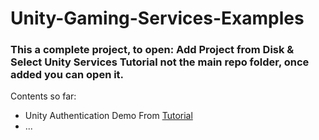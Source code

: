 # Unity-Gaming-Services-Examples

### This a complete project, to open: Add Project from Disk & Select Unity Services Tutorial not the main repo folder, once added you can open it.

Contents so far:
- Unity Authentication Demo From [Tutorial](https://youtu.be/WkXQzlYDZVM)
- ...
